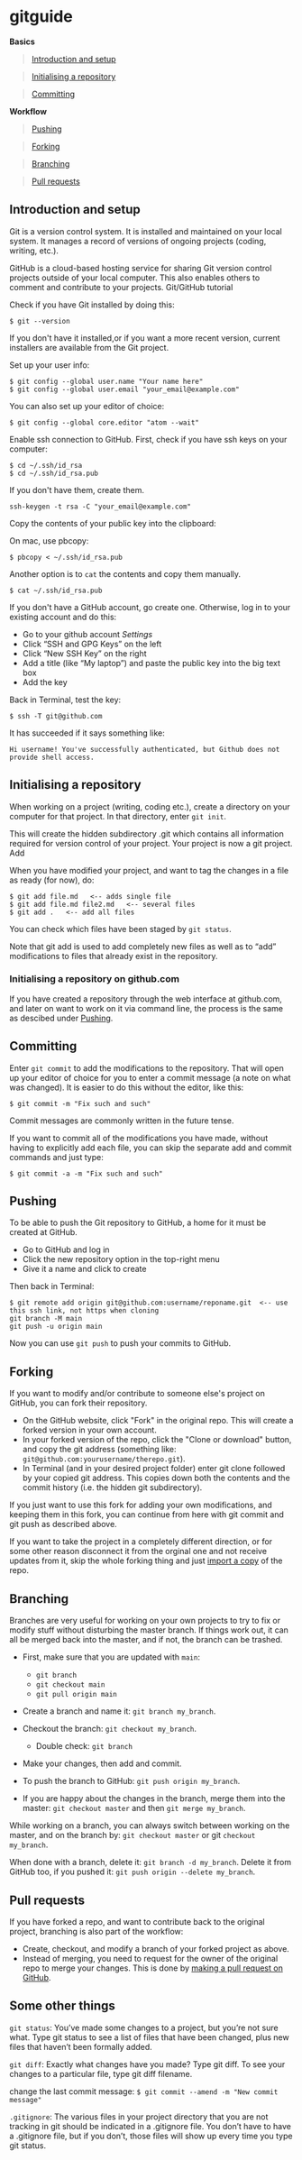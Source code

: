 # gitguide

**Basics**

> [Introduction and setup](#introduction-and-setup)

> [Initialising a repository](#initialising-a-repository)

> [Committing](#comitting)

**Workflow**

> [Pushing](#pushing)

> [Forking](#forking)

> [Branching](#branching)

> [Pull requests](#pull-requests)

## Introduction and setup
Git is a version control system. It is installed and maintained on your local system. It manages a record of versions of ongoing projects (coding, writing, etc.).

GitHub is a cloud-based hosting service for sharing Git version control projects outside of your local computer. This also enables others to comment and contribute to your projects.
Git/GitHub tutorial

Check if you have Git installed by doing this:

```
$ git --version
```

If you don't have it installed,or if you want a more recent version, current installers are available from the Git project.

Set up your user info:

```
$ git config --global user.name "Your name here"
$ git config --global user.email "your_email@example.com"
```

You can also set up your editor of choice:

```
$ git config --global core.editor "atom --wait"
```

Enable ssh connection to GitHub. First, check if you have ssh keys on your computer:

```
$ cd ~/.ssh/id_rsa
$ cd ~/.ssh/id_rsa.pub
```

If you don't have them, create them.

```
ssh-keygen -t rsa -C "your_email@example.com"
```

Copy the contents of your public key into the clipboard:

On mac, use pbcopy:
```
$ pbcopy < ~/.ssh/id_rsa.pub
```

Another option is to `cat` the contents and copy them manually.
```
$ cat ~/.ssh/id_rsa.pub
```


If you don't have a GitHub account, go create one. Otherwise, log in to your existing account and do this:

- Go to your github account *Settings*
- Click “SSH and GPG Keys” on the left
- Click “New SSH Key” on the right
- Add a title (like “My laptop”) and paste the public key into the big text box
- Add the key

Back in Terminal, test the key:

```
$ ssh -T git@github.com
```

It has succeeded if it says something like:

```
Hi username! You've successfully authenticated, but Github does not provide shell access.
```

## Initialising a repository

When working on a project (writing, coding etc.), create a directory on your computer for that project. In that directory, enter `git init`.

This will create the hidden subdirectory .git which contains all information required for version control of your project. Your project is now a git project.
Add

When you have modified your project, and want to tag the changes in a file as ready (for now), do:

```
$ git add file.md   <-- adds single file
$ git add file.md file2.md   <-- several files
$ git add .   <-- add all files
```

You can check which files have been staged by `git status`.

Note that git add is used to add completely new files as well as to “add” modifications to files that already exist in the repository.

### Initialising a repository on github.com

If you have created a repository through the web interface at github.com, and later on want to work on it via command line, the process is the same as descibed under [Pushing](#pushing).

## Committing

Enter `git commit` to add the modifications to the repository. That will open up your editor of choice for you to enter a commit message (a note on what was changed). It is easier to do this without the editor, like this:

```
$ git commit -m "Fix such and such"
```

Commit messages are commonly written in the future tense.

If you want to commit all of the modifications you have made, without having to explicitly add each file, you can skip the separate add and commit commands and just type:

```
$ git commit -a -m "Fix such and such"
```

## Pushing

To be able to push the Git repository to GitHub, a home for it must be created at GitHub. 

- Go to GitHub and log in
- Click the new repository option in the top-right menu
- Give it a name and click to create

Then back in Terminal:

```
$ git remote add origin git@github.com:username/reponame.git  <-- use this ssh link, not https when cloning
git branch -M main
git push -u origin main
```

Now you can use `git push` to push your commits to GitHub.

## Forking

If you want to modify and/or contribute to someone else's project on GitHub, you can fork their repository.

- On the GitHub website, click "Fork" in the original repo. This will create a forked version in your own account.
- In your forked version of the repo, click the "Clone or download" button, and copy the git address (something like: `git@github.com:yourusername/therepo.git`).
- In Terminal (and in your desired project folder) enter git clone followed by your copied git address. This copies down both the contents and the commit history (i.e. the hidden git subdirectory).

If you just want to use this fork for adding your own modifications, and keeping them in this fork, you can continue from here with git commit and git push as described above.

If you want to take the project in a completely different direction, or for some other reason disconnect it from the orginal one and not receive updates from it, skip the whole forking thing and just [import a copy](https://docs.github.com/en/free-pro-team@latest/github/importing-your-projects-to-github/importing-a-repository-with-github-importer) of the repo.

## Branching

Branches are very useful for working on your own projects to try to fix or modify stuff without disturbing the master branch. If things work out, it can all be merged back into the master, and if not, the branch can be trashed.

- First, make sure that you are updated with `main`: 
    - `git branch`
    - `git checkout main`
    - `git pull origin main`

- Create a branch and name it: `git branch my_branch`.
- Checkout the branch: `git checkout my_branch`.
    - Double check: `git branch`
- Make your changes, then add and commit.
- To push the branch to GitHub: `git push origin my_branch`.
- If you are happy about the changes in the branch, merge them into the master: `git checkout master` and then `git merge my_branch`.

While working on a branch, you can always switch between working on the master, and on the branch by: `git checkout master` or git `checkout my_branch`.

When done with a branch, delete it: `git branch -d my_branch`. Delete it from GitHub too, if you pushed it: `git push origin --delete my_branch`.

## Pull requests
If you have forked a repo, and want to contribute back to the original project, branching is also part of the workflow:

- Create, checkout, and modify a branch of your forked project as above.
- Instead of merging, you need to request for the owner of the original repo to merge your changes. This is done by [making a pull request on GitHub](https://guides.github.com/activities/forking/#making-a-pull-request).


## Some other things

`git status`: You’ve made some changes to a project, but you’re not sure what. Type git status to see a list of files that have been changed, plus new files that haven’t been formally added.

`git diff`: Exactly what changes have you made? Type git diff. To see your changes to a particular file, type git diff filename.

change the last commit message: `$ git commit --amend -m "New commit message"`

`.gitignore`: The various files in your project directory that you are not tracking in git should be indicated in a .gitignore file. You don’t have to have a .gitignore file, but if you don’t, those files will show up every time you type git status.
